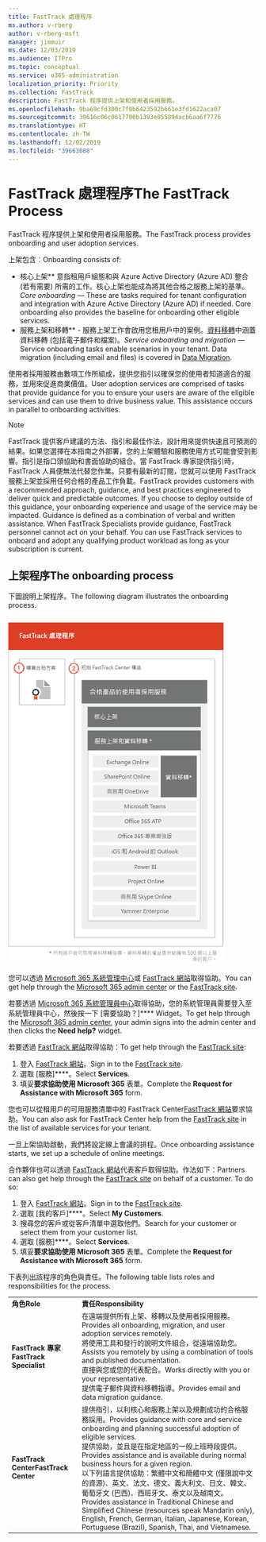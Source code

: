 ```yaml
---
title: FastTrack 處理程序
ms.author: v-rberg
author: v-rberg-msft
manager: jimmuir
ms.date: 12/03/2019
ms.audience: ITPro
ms.topic: conceptual
ms.service: o365-administration
localization_priority: Priority
ms.collection: FastTrack
description: FastTrack 程序提供上架和使用者採用服務。
ms.openlocfilehash: 9ba69cfd300c7f0b6423592b661e3fd1622aca07
ms.sourcegitcommit: 39616c06c0617700b1393e055894acb6aa6f7776
ms.translationtype: HT
ms.contentlocale: zh-TW
ms.lasthandoff: 12/02/2019
ms.locfileid: "39663088"
---
```

# <a name="the-fasttrack-process"></a><span data-ttu-id="1ef29-103">FastTrack 處理程序</span><span class="sxs-lookup"><span data-stu-id="1ef29-103">The FastTrack Process</span></span>

<span data-ttu-id="1ef29-104">FastTrack 程序提供上架和使用者採用服務。</span><span class="sxs-lookup"><span data-stu-id="1ef29-104">The FastTrack process provides onboarding and user adoption services.</span></span> 
  
<span data-ttu-id="1ef29-105">上架包含︰</span><span class="sxs-lookup"><span data-stu-id="1ef29-105">Onboarding consists of:</span></span>
  
- <span data-ttu-id="1ef29-p101">核心上架\*\*  意指租用戶組態和與 Azure Active Directory (Azure AD) 整合 (若有需要) 所需的工作。核心上架也能成為將其他合格之服務上架的基準。</span><span class="sxs-lookup"><span data-stu-id="1ef29-p101">*Core onboarding* — These are tasks required for tenant configuration and integration with Azure Active Directory (Azure AD) if needed. Core onboarding also provides the baseline for onboarding other eligible services.</span></span> 
- <span data-ttu-id="1ef29-p102">服務上架和移轉\*\* - 服務上架工作會啟用您租用戶中的案例。[資料移轉](O365-data-migration.md)中涵蓋資料移轉 (包括電子郵件和檔案)。</span><span class="sxs-lookup"><span data-stu-id="1ef29-p102">*Service onboarding and migration* — Service onboarding tasks enable scenarios in your tenant. Data migration (including email and files) is covered in [Data Migration](O365-data-migration.md).</span></span> 
    
<span data-ttu-id="1ef29-p103">使用者採用服務由數項工作所組成，提供您指引以確保您的使用者知道適合的服務，並用來促進商業價值。</span><span class="sxs-lookup"><span data-stu-id="1ef29-p103">User adoption services are comprised of tasks that provide guidance for you to ensure your users are aware of the eligible services and can use them to drive business value. This assistance occurs in parallel to onboarding activities.</span></span>
  
> [!NOTE]
> <span data-ttu-id="1ef29-p104">FastTrack 提供客戶建議的方法、指引和最佳作法，設計用來提供快速且可預測的結果。如果您選擇在本指南之外部署，您的上架體驗和服務使用方式可能會受到影響。指引是指口頭協助和書面協助的組合。當 FastTrack 專家提供指引時，FastTrack 人員便無法代替您作業。只要有最新的訂閱，您就可以使用 FastTrack 服務上架並採用任何合格的產品工作負載。</span><span class="sxs-lookup"><span data-stu-id="1ef29-p104">FastTrack provides customers with a recommended approach, guidance, and best practices engineered to deliver quick and predictable outcomes. If you choose to deploy outside of this guidance, your onboarding experience and usage of the service may be impacted. Guidance is defined as a combination of verbal and written assistance. When FastTrack Specialists provide guidance, FastTrack personnel cannot act on your behalf. You can use FastTrack services to onboard and adopt any qualifying product workload as long as your subscription is current.</span></span> 
  
## <a name="the-onboarding-process"></a><span data-ttu-id="1ef29-117">上架程序</span><span class="sxs-lookup"><span data-stu-id="1ef29-117">The onboarding process</span></span>

<span data-ttu-id="1ef29-118">下圖說明上架程序。</span><span class="sxs-lookup"><span data-stu-id="1ef29-118">The following diagram illustrates the onboarding process.</span></span>
  
![使用上架權益的時間表](media/O365-Onboarding-Timeline.png)
  
<span data-ttu-id="1ef29-120">您可以透過 [Microsoft 365 系統管理中心](https://go.microsoft.com/fwlink/?linkid=2032704)或 [FastTrack 網站](https://go.microsoft.com/fwlink/?linkid=780698)取得協助。</span><span class="sxs-lookup"><span data-stu-id="1ef29-120">You can get help through the [Microsoft 365 admin center](https://go.microsoft.com/fwlink/?linkid=2032704) or the [FastTrack site](https://go.microsoft.com/fwlink/?linkid=780698).</span></span> 

<span data-ttu-id="1ef29-121">若要透過 [Microsoft 365 系統管理員中心](https://go.microsoft.com/fwlink/?linkid=2032704)取得協助，您的系統管理員需要登入至系統管理員中心，然後按一下 [需要協助？]\*\*\*\* Widget。</span><span class="sxs-lookup"><span data-stu-id="1ef29-121">To get help through the [Microsoft 365 admin center](https://go.microsoft.com/fwlink/?linkid=2032704), your admin signs into the admin center and then clicks the **Need help?** widget.</span></span> 

<span data-ttu-id="1ef29-122">若要透過 [FastTrack 網站](https://go.microsoft.com/fwlink/?linkid=780698)取得協助：</span><span class="sxs-lookup"><span data-stu-id="1ef29-122">To get help through the [FastTrack site](https://go.microsoft.com/fwlink/?linkid=780698):</span></span> 
1.  <span data-ttu-id="1ef29-123">登入 [FastTrack 網站](https://go.microsoft.com/fwlink/?linkid=780698)。</span><span class="sxs-lookup"><span data-stu-id="1ef29-123">Sign in to the [FastTrack site](https://go.microsoft.com/fwlink/?linkid=780698).</span></span> 
2.  <span data-ttu-id="1ef29-124">選取 [服務]\*\*\*\*。</span><span class="sxs-lookup"><span data-stu-id="1ef29-124">Select **Services**.</span></span>
3.  <span data-ttu-id="1ef29-125">填妥**要求協助使用 Microsoft 365** 表單。</span><span class="sxs-lookup"><span data-stu-id="1ef29-125">Complete the **Request for Assistance with Microsoft 365** form.</span></span> 
  
 <span data-ttu-id="1ef29-126">您也可以從租用戶的可用服務清單中的 FastTrack Center[FastTrack 網站](https://go.microsoft.com/fwlink/?linkid=780698)要求協助。</span><span class="sxs-lookup"><span data-stu-id="1ef29-126">You can also ask for FastTrack Center help from the [FastTrack site](https://go.microsoft.com/fwlink/?linkid=780698) in the list of available services for your tenant.</span></span> 
    
 <span data-ttu-id="1ef29-127">一旦上架協助啟動，我們將設定線上會議的排程。</span><span class="sxs-lookup"><span data-stu-id="1ef29-127">Once onboarding assistance starts, we set up a schedule of online meetings.</span></span>
    
<span data-ttu-id="1ef29-p105">合作夥伴也可以透過 [FastTrack 網站](https://go.microsoft.com/fwlink/?linkid=780698)代表客戶取得協助。作法如下：</span><span class="sxs-lookup"><span data-stu-id="1ef29-p105">Partners can also get help through the [FastTrack site](https://go.microsoft.com/fwlink/?linkid=780698) on behalf of a customer. To do so:</span></span>
1.  <span data-ttu-id="1ef29-130">登入 [FastTrack 網站](https://go.microsoft.com/fwlink/?linkid=780698)。</span><span class="sxs-lookup"><span data-stu-id="1ef29-130">Sign in to the [FastTrack site](https://go.microsoft.com/fwlink/?linkid=780698).</span></span> 
2.  <span data-ttu-id="1ef29-131">選取 [我的客戶]\*\*\*\*。</span><span class="sxs-lookup"><span data-stu-id="1ef29-131">Select **My Customers**.</span></span>
3.  <span data-ttu-id="1ef29-132">搜尋您的客戶或從客戶清單中選取他們。</span><span class="sxs-lookup"><span data-stu-id="1ef29-132">Search for your customer or select them from your customer list.</span></span>
4.  <span data-ttu-id="1ef29-133">選取 [服務]\*\*\*\*。</span><span class="sxs-lookup"><span data-stu-id="1ef29-133">Select **Services**.</span></span>
5.  <span data-ttu-id="1ef29-134">填妥**要求協助使用 Microsoft 365** 表單。</span><span class="sxs-lookup"><span data-stu-id="1ef29-134">Complete the **Request for Assistance with Microsoft 365** form.</span></span> 

<span data-ttu-id="1ef29-135">下表列出該程序的角色與責任。</span><span class="sxs-lookup"><span data-stu-id="1ef29-135">The following table lists roles and responsibilities for the process.</span></span>
    
|||
|:-----|:-----|
|<span data-ttu-id="1ef29-136">**角色**</span><span class="sxs-lookup"><span data-stu-id="1ef29-136">**Role**</span></span> <br/> |<span data-ttu-id="1ef29-137">**責任**</span><span class="sxs-lookup"><span data-stu-id="1ef29-137">**Responsibility**</span></span> <br/> |
|<span data-ttu-id="1ef29-138">**FastTrack 專家**</span><span class="sxs-lookup"><span data-stu-id="1ef29-138">**FastTrack Specialist**</span></span> <br/> |<span data-ttu-id="1ef29-139">在遠端提供所有上架、移轉以及使用者採用服務。</span><span class="sxs-lookup"><span data-stu-id="1ef29-139">Provides all onboarding, migration, and user adoption services remotely.</span></span>  <br/> <span data-ttu-id="1ef29-140">將使用工具和發行的說明文件組合，從遠端協助您。</span><span class="sxs-lookup"><span data-stu-id="1ef29-140">Assists you remotely by using a combination of tools and published documentation.</span></span> <br/> <span data-ttu-id="1ef29-141">直接與您或您的代表配合。</span><span class="sxs-lookup"><span data-stu-id="1ef29-141">Works directly with you or your representative.</span></span> <br/> <span data-ttu-id="1ef29-142">提供電子郵件與資料移轉指導。</span><span class="sxs-lookup"><span data-stu-id="1ef29-142">Provides email and data migration guidance.</span></span>|
|<span data-ttu-id="1ef29-143">**FastTrack Center**</span><span class="sxs-lookup"><span data-stu-id="1ef29-143">**FastTrack Center**</span></span>  <br/> |<span data-ttu-id="1ef29-144">提供指引，以利核心和服務上架以及規劃成功的合格服務採用。</span><span class="sxs-lookup"><span data-stu-id="1ef29-144">Provides guidance with core and service onboarding and planning successful adoption of eligible services.</span></span>  <br/> <span data-ttu-id="1ef29-145">提供協助，並且是在指定地區的一般上班時段提供。</span><span class="sxs-lookup"><span data-stu-id="1ef29-145">Provides assistance and is available during normal business hours for a given region.</span></span> <br/> <span data-ttu-id="1ef29-146">以下列語言提供協助：繁體中文和簡體中文 (僅限說中文的資源)、英文、法文、德文、義大利文、日文、韓文、葡萄牙文 (巴西)、西班牙文、泰文以及越南文。</span><span class="sxs-lookup"><span data-stu-id="1ef29-146">Provides assistance in Traditional Chinese and Simplified Chinese (resources speak Mandarin only), English, French, German, Italian, Japanese, Korean, Portuguese (Brazil), Spanish, Thai, and Vietnamese.</span></span>|


  

